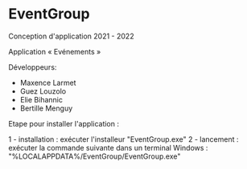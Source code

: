 # EventGroup
Conception d'application 2021 - 2022

Application « Evénements »


Développeurs:

- Maxence Larmet
- Guez Louzolo
- Elie Bihannic
- Bertille Menguy

Etape pour installer l'application :

1 - installation : exécuter l'installeur "EventGroup.exe"
2 - lancement : exécuter la commande suivante dans un terminal Windows : "%LOCALAPPDATA%/EventGroup/EventGroup.exe"